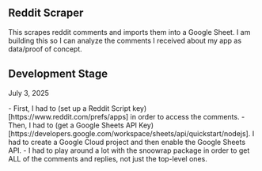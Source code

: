 ## Reddit Scraper
This scrapes reddit comments and imports them into a Google Sheet. I am building this so I can analyze the comments I received about my app as data/proof of concept.

## Development Stage
<p>July 3, 2025</p>
- First, I had to (set up a Reddit Script key)[https://www.reddit.com/prefs/apps] in order to access the comments.
- Then, I had to (get a Google Sheets API Key)[https://developers.google.com/workspace/sheets/api/quickstart/nodejs]. I had to create a Google Cloud project and then enable the Google Sheets API.
- I had to play around a lot with the snoowrap package in order to get ALL of the comments and replies, not just the top-level ones.